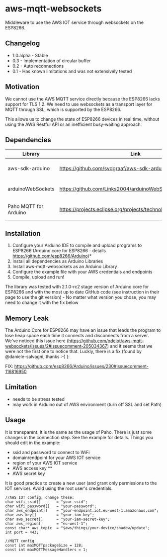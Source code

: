 # aws-mqtt-websockets

Middleware to use the AWS IOT service through websockets on the ESP8266.

## Changelog

* 1.0.alpha - Stable
* 0.3 - Implementation of circular buffer
* 0.2 - Auto reconnections
* 0.1 - Has known limitations and was not extensively tested

## Motivation

We cannot use the AWS MQTT service directly because the ESP8266 lacks support for TLS 1.2. We need to use websockets as a transport layer for MQTT through SSL, which is supported by the ESP8266.

This allows us to change the state of ESP8266 devices in real time, without using the AWS Restful API or an inefficient busy-waiting approach.

## Dependencies

| Library                   | Link                                                            | Use                 |
|---------------------------|-----------------------------------------------------------------|---------------------|
|aws-sdk-arduino            |https://github.com/svdgraaf/aws-sdk-arduino                      |aws signing functions|
|arduinoWebSockets          |https://github.com/Links2004/arduinoWebSockets                   |websocket comm impl  |
|Paho MQTT for Arduino      |https://projects.eclipse.org/projects/technology.paho/downloads  |mqtt comm impl       |

## Installation

1. Configure your Arduino IDE to compile and upload programs to ESP8266 (Arduino core for ESP8266 - details https://github.com/esp8266/Arduino)*
2. Install all dependencies as Arduino Libraries
3. Install aws-mqtt-websockets as an Arduino Library
4. Configure the example file with your AWS credentials and endpoints
5. Compile, upload and run!

The library was tested with 2.1.0-rc2 stage version of Arduino core for ESP8266 and with the most up to date GitHub code (see instruction in their page to use the git version) - No matter what version you chose, you may need to change it with the fix below

## Memory Leak

The Arduino Core for ESP8266 may have an issue that leads the program to lose heap space each time it connects and disconnects from a server. We've noticed this issue here (https://github.com/odelot/aws-mqtt-websockets/issues/2#issuecomment-205034367) and it seems that we were not the first one to notice that. Luckly, there is a fix (found by @daniele-salvagni, thanks :-) ): 

FIX: https://github.com/esp8266/Arduino/issues/230#issuecomment-116816950 

## Limitation

* needs to be stress tested
* may work in Arduino out of AWS environment (turn off SSL and set Path) 

## Usage

It is transparent. It is the same as the usage of Paho. There is just some changes in the connection step. See the example for details. Things you should edit in the example:
* ssid and password to connect to WiFi
* domain/endpoint for your AWS IOT service
* region of your AWS IOT service
* AWS access key \*\*
* AWS secret key

 It is good practice to create a new user (and grant only permissions to the IOT service). Avoid using the root user's credentials.
 
 ```
 //AWS IOT config, change these:
char wifi_ssid[]       = "your-ssid";
char wifi_password[]   = "your-password";
char aws_endpoint[]    = "your-endpoint.iot.eu-west-1.amazonaws.com";
char aws_key[]         = "your-iam-key";
char aws_secret[]      = "your-iam-secret-key";
char aws_region[]      = "eu-west-1";
const char* aws_topic  = "$aws/things/your-device/shadow/update";
int port = 443;

//MQTT config
const int maxMQTTpackageSize = 128;
const int maxMQTTMessageHandlers = 1;
 ```
